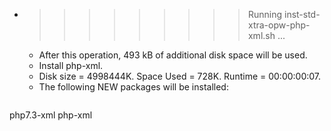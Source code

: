 * >>>>>>>>> Running inst-std-xtra-opw-php-xml.sh ...
  * After this operation, 493 kB of additional disk space will be used.
  * Install php-xml.
  * Disk size = 4998444K. Space Used = 728K. Runtime = 00:00:00:07.
  * The following NEW packages will be installed:
  ```bash
php7.3-xml php-xml
  ```
